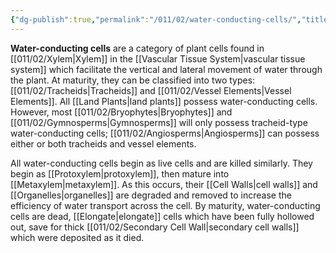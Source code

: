 ```yaml
---
{"dg-publish":true,"permalink":"/011/02/water-conducting-cells/","title":"Water-Conducting Cells","tags":["BIOL412"],"noteIcon":"1","created":"2024-09-26T13:45:04.141-07:00","updated":"2024-09-26T15:27:20.874-07:00"}
---
```


**Water-conducting cells** are a category of plant cells found in [[011/02/Xylem\|Xylem]] in the [[Vascular Tissue System\|vascular tissue system]] which facilitate the vertical and lateral movement of water through the plant. At maturity, they can be classified into two types: [[011/02/Tracheids\|Tracheids]] and [[011/02/Vessel Elements\|Vessel Elements]]. All [[Land Plants\|land plants]] possess water-conducting cells. However, most [[011/02/Bryophytes\|Bryophytes]] and [[011/02/Gymnosperms\|Gymnosperms]] will only possess tracheid-type water-conducting cells; [[011/02/Angiosperms\|Angiosperms]] can possess either or both tracheids and vessel elements.

All water-conducting cells begin as live cells and are killed similarly. They begin as [[Protoxylem\|protoxylem]], then mature into [[Metaxylem\|metaxylem]]. As this occurs, their [[Cell Walls\|cell walls]] and [[Organelles\|organelles]] are degraded and removed to increase the efficiency of water transport across the cell. By maturity, water-conducting cells are dead, [[Elongate\|elongate]] cells which have been fully hollowed out, save for thick [[011/02/Secondary Cell Wall\|secondary cell walls]] which were deposited as it died.